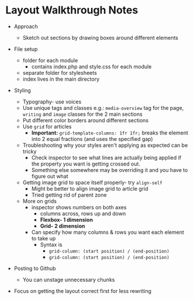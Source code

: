 # Layout Walkthrough Notes

- Approach
	- Sketch out sections by drawing boxes around different elements

- File setup
	- folder for each module
		- contains index.php and style.css for each module
	- separate folder for stylesheets
	- index lives in the main directory

- Styling
	- Typography- use voices
	- Use unique tags and classes e.g.: `media-overview` tag for the page, `writing` and `image` classes for the 2 main sections
	- Put different color borders around different sections
	- Use `grid` for articles
		- **Important:** `grid-template-columns: 1fr 1fr;` breaks the element into 2 equal fractions (and uses the specified gap)
	- Troubleshooting why your styles aren't applying as expected can be tricky
		- Check inspector to see what lines are actually being applied if the property you want is getting crossed out.
		- Something else somewhere may be overriding it and you have to figure out what
	- Getting image grid to space itself properly- try `align-self`
		- Might be better to align image grid to article grid
		- Tried getting rid of parent zone
	- More on grids
		- inspector shows numbers on both axes
			- columns across, rows up and down
			- **Flexbox- 1 dimension**
			- **Grid- 2 dimension**
		- Can specify how many columns & rows you want each element to take up
			- Syntax is
				- `grid-column: (start position) / (end-position)`
				- `grid-column: (start position) / (end-position) `

- Posting to Github
	- You can unstage unnecessary chunks

- Focus on getting the layout correct first for less rewriting